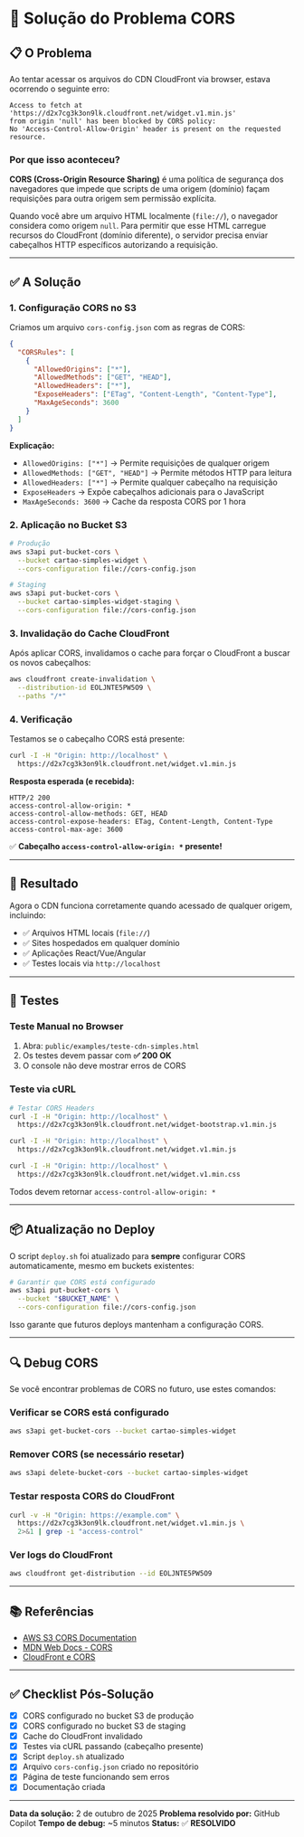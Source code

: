 # 🔧 Solução do Problema CORS

## 📋 O Problema

Ao tentar acessar os arquivos do CDN CloudFront via browser, estava ocorrendo o seguinte erro:

```
Access to fetch at 'https://d2x7cg3k3on9lk.cloudfront.net/widget.v1.min.js'
from origin 'null' has been blocked by CORS policy:
No 'Access-Control-Allow-Origin' header is present on the requested resource.
```

### Por que isso aconteceu?

**CORS (Cross-Origin Resource Sharing)** é uma política de segurança dos navegadores que impede que scripts de uma origem (domínio) façam requisições para outra origem sem permissão explícita.

Quando você abre um arquivo HTML localmente (`file://`), o navegador considera como origem `null`. Para permitir que esse HTML carregue recursos do CloudFront (domínio diferente), o servidor precisa enviar cabeçalhos HTTP específicos autorizando a requisição.

---

## ✅ A Solução

### 1. Configuração CORS no S3

Criamos um arquivo `cors-config.json` com as regras de CORS:

```json
{
  "CORSRules": [
    {
      "AllowedOrigins": ["*"],
      "AllowedMethods": ["GET", "HEAD"],
      "AllowedHeaders": ["*"],
      "ExposeHeaders": ["ETag", "Content-Length", "Content-Type"],
      "MaxAgeSeconds": 3600
    }
  ]
}
```

**Explicação:**

- `AllowedOrigins: ["*"]` → Permite requisições de qualquer origem
- `AllowedMethods: ["GET", "HEAD"]` → Permite métodos HTTP para leitura
- `AllowedHeaders: ["*"]` → Permite qualquer cabeçalho na requisição
- `ExposeHeaders` → Expõe cabeçalhos adicionais para o JavaScript
- `MaxAgeSeconds: 3600` → Cache da resposta CORS por 1 hora

### 2. Aplicação no Bucket S3

```bash
# Produção
aws s3api put-bucket-cors \
  --bucket cartao-simples-widget \
  --cors-configuration file://cors-config.json

# Staging
aws s3api put-bucket-cors \
  --bucket cartao-simples-widget-staging \
  --cors-configuration file://cors-config.json
```

### 3. Invalidação do Cache CloudFront

Após aplicar CORS, invalidamos o cache para forçar o CloudFront a buscar os novos cabeçalhos:

```bash
aws cloudfront create-invalidation \
  --distribution-id EOLJNTE5PW5O9 \
  --paths "/*"
```

### 4. Verificação

Testamos se o cabeçalho CORS está presente:

```bash
curl -I -H "Origin: http://localhost" \
  https://d2x7cg3k3on9lk.cloudfront.net/widget.v1.min.js
```

**Resposta esperada (e recebida):**

```
HTTP/2 200
access-control-allow-origin: *
access-control-allow-methods: GET, HEAD
access-control-expose-headers: ETag, Content-Length, Content-Type
access-control-max-age: 3600
```

✅ **Cabeçalho `access-control-allow-origin: *` presente!**

---

## 🎯 Resultado

Agora o CDN funciona corretamente quando acessado de qualquer origem, incluindo:

- ✅ Arquivos HTML locais (`file://`)
- ✅ Sites hospedados em qualquer domínio
- ✅ Aplicações React/Vue/Angular
- ✅ Testes locais via `http://localhost`

---

## 🚀 Testes

### Teste Manual no Browser

1. Abra: `public/examples/teste-cdn-simples.html`
2. Os testes devem passar com **✅ 200 OK**
3. O console não deve mostrar erros de CORS

### Teste via cURL

```bash
# Testar CORS Headers
curl -I -H "Origin: http://localhost" \
  https://d2x7cg3k3on9lk.cloudfront.net/widget-bootstrap.v1.min.js

curl -I -H "Origin: http://localhost" \
  https://d2x7cg3k3on9lk.cloudfront.net/widget.v1.min.js

curl -I -H "Origin: http://localhost" \
  https://d2x7cg3k3on9lk.cloudfront.net/widget.v1.min.css
```

Todos devem retornar `access-control-allow-origin: *`

---

## 📦 Atualização no Deploy

O script `deploy.sh` foi atualizado para **sempre** configurar CORS automaticamente, mesmo em buckets existentes:

```bash
# Garantir que CORS está configurado
aws s3api put-bucket-cors \
  --bucket "$BUCKET_NAME" \
  --cors-configuration file://cors-config.json
```

Isso garante que futuros deploys mantenham a configuração CORS.

---

## 🔍 Debug CORS

Se você encontrar problemas de CORS no futuro, use estes comandos:

### Verificar se CORS está configurado

```bash
aws s3api get-bucket-cors --bucket cartao-simples-widget
```

### Remover CORS (se necessário resetar)

```bash
aws s3api delete-bucket-cors --bucket cartao-simples-widget
```

### Testar resposta CORS do CloudFront

```bash
curl -v -H "Origin: https://example.com" \
  https://d2x7cg3k3on9lk.cloudfront.net/widget.v1.min.js \
  2>&1 | grep -i "access-control"
```

### Ver logs do CloudFront

```bash
aws cloudfront get-distribution --id EOLJNTE5PW5O9
```

---

## 📚 Referências

- [AWS S3 CORS Documentation](https://docs.aws.amazon.com/AmazonS3/latest/userguide/cors.html)
- [MDN Web Docs - CORS](https://developer.mozilla.org/en-US/docs/Web/HTTP/CORS)
- [CloudFront e CORS](https://docs.aws.amazon.com/AmazonCloudFront/latest/DeveloperGuide/header-caching.html#header-caching-web-cors)

---

## ✅ Checklist Pós-Solução

- [x] CORS configurado no bucket S3 de produção
- [x] CORS configurado no bucket S3 de staging
- [x] Cache do CloudFront invalidado
- [x] Testes via cURL passando (cabeçalho presente)
- [x] Script `deploy.sh` atualizado
- [x] Arquivo `cors-config.json` criado no repositório
- [x] Página de teste funcionando sem erros
- [x] Documentação criada

---

**Data da solução:** 2 de outubro de 2025
**Problema resolvido por:** GitHub Copilot
**Tempo de debug:** ~5 minutos
**Status:** ✅ **RESOLVIDO**
